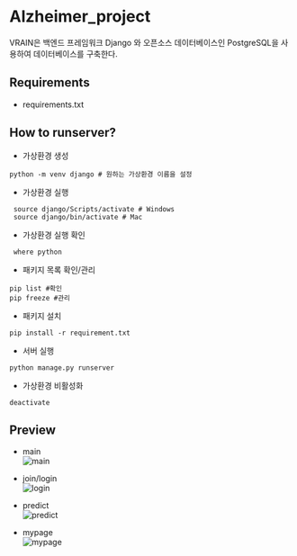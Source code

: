 # Alzheimer_project
VRAIN은 백엔드 프레임워크 Django 와 오픈소스 데이터베이스인 PostgreSQL을 사용하여 데이터베이스를 구축한다.

## Requirements
- requirements.txt

## How to runserver?
- 가상환경 생성
``` 
python -m venv django # 원하는 가상환경 이름을 설정
```
- 가상환경 실행
```
 source django/Scripts/activate # Windows
 source django/bin/activate # Mac
```
- 가상환경 실행 확인
```
 where python
```
- 패키지 목록 확인/관리
```
pip list #확인
pip freeze #관리
```
- 패키지 설치
```
pip install -r requirement.txt
```
- 서버 실행
```
python manage.py runserver
```
- 가상환경 비활성화
```
deactivate
```
## 
<!-- <p>
- ref 
https://wikidocs.net/53383
</p>

<p>
- Backend 진행상황: Django 기본틀 <br>
    - html 연결 <br>
    - model -> function의 Test model만 생성 <br>
    - admin : root2, 1234 a@a.com <br>
<br>
- PostgreSQL <BR>
    - https://www.enterprisedb.com/downloads/postgres-postgresql-downloads <br>
    - PostgreSQL <br>
    - Backend/settings.py <br>
        DATABASES = { <br>
            'default': { <br>
                'ENGINE': 'django.db.backends.postgresql', <br>
                'NAME': 'metrisdata',   >> 생성한 PostgreSQL DB 이름 <br>
                'USER': 'postgres',     >> 생성한 PostgreSQL DB user 이름 <br>
                'PASSWORD': 'pass1234', >> 생성한 PostgreSQL DB 패스워드 <br>
                'HOST': '127.0.0.1', <br>
                'PORT': '5432', <br>
            } <br>
        }
    <br>
    > python manage.py migrate <br>
     <br>
    - 새로운 DB에 연결 후엔 superuser 생성을 새로 해줘야 함 <br>
    - python manage.py createsuperuser <br>
     <br>
<br>
</p>
- .gitattributes : 임시모델 weight 저장 값(10/27 기준)
 -->


## Preview
- main<br>
![main](https://user-images.githubusercontent.com/84279479/141241124-3014bc7f-f011-4b66-8fb0-18440d155641.gif)

- join/login<br>
![login](https://user-images.githubusercontent.com/84279479/141241709-d0cda9de-86c8-465b-884d-b58dcab55685.gif)

- predict<br>
![predict](https://user-images.githubusercontent.com/84279479/141242115-98447afb-6da0-43f9-be33-a2c5b74a6708.gif)

- mypage<br>
![mypage](https://user-images.githubusercontent.com/84279479/141242012-2d42ae4c-3216-4587-b014-b981f5c47126.gif)
